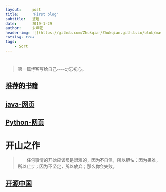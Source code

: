 ```yaml
---
layout:     post
title:      "First blog"
subtitle:   整理
date:       2019-1-29
author:     朱坤乾
header-img: ![](https://github.com/Zhukqian/Zhukqian.github.io/blob/master/img/blog-bg-one.jpg)
catalog: true
tags:
    - Sort
---
```


# 

>第一篇博客写给自己----勿忘初心。

## [推荐的书籍](https://book.douban.com/subject/2567698/)

## [java-网页](https://www.zhihu.com/question/28477388)

## [Python-网页](http://cn.python-requests.org/zh_CN/latest/)

# 开山之作

>　　任何事情的开始应该都是艰难的，因为不自信，所以胆怯；因为畏难，所以止步；因为不坚定，所以放弃；那么你会失败。

## [开源中国](https://www.oschina.net/)